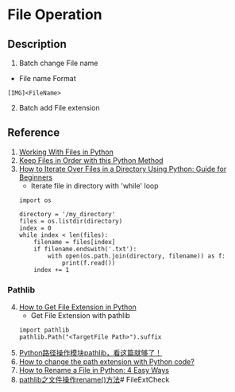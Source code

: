 # File Operation

## Description 

1. Batch change File name
- File name Format 
```
[IMG]<FileName>
```
2. Batch add File extension


## Reference
1. [Working With Files in Python](https://realpython.com/working-with-files-in-python/)
2. [Keep Files in Order with this Python Method](https://medium.com/@BetterEverything/keep-files-in-order-with-this-python-method-873305bedf0)
3. [How to Iterate Over Files in a Directory Using Python: Guide for Beginners](https://pieriantraining.com/iterate-over-files-in-directory-using-python/)
    - Iterate file in directory with 'while' loop
    ```
    import os

    directory = '/my_directory'
    files = os.listdir(directory)
    index = 0
    while index < len(files):
        filename = files[index]
        if filename.endswith('.txt'):
            with open(os.path.join(directory, filename)) as f:
                print(f.read())
        index += 1
    ```

### Pathlib 
4. [How to Get File Extension in Python](https://www.digitalocean.com/community/tutorials/get-file-extension-in-python)
    - Get File Extension with pathlib
    ```
    import pathlib
    pathlib.Path("<TargetFile Path>").suffix
    ```
5. [Python路径操作模块pathlib，看这篇就够了！](https://zhuanlan.zhihu.com/p/475661402)
6. [How to change the path extension with Python code?](https://kodify.net/python/change-file-path-extension/)
7. [How to Rename a File in Python: 4 Easy Ways](https://blog.enterprisedna.co/how-to-rename-a-file-in-python-4-easy-ways/)
8. [pathlib之文件操作rename()方法](https://zhuanlan.zhihu.com/p/344896622)# FileExtCheck
